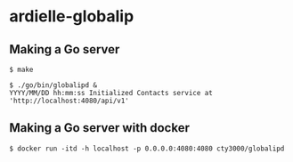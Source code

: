 # ardielle-globalip

## Making a Go server

    $ make

    $ ./go/bin/globalipd &
    YYYY/MM/DD hh:mm:ss Initialized Contacts service at 'http://localhost:4080/api/v1'

## Making a Go server with docker

    $ docker run -itd -h localhost -p 0.0.0.0:4080:4080 cty3000/globalipd
